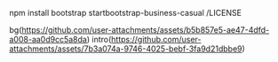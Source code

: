 npm install bootstrap
startbootstrap-business-casual
/LICENSE


bg(https://github.com/user-attachments/assets/b5b857e5-ae47-4dfd-a008-aa0d9cc5a8da)
intro(https://github.com/user-attachments/assets/7b3a074a-9746-4025-bebf-3fa9d21dbbe9)

